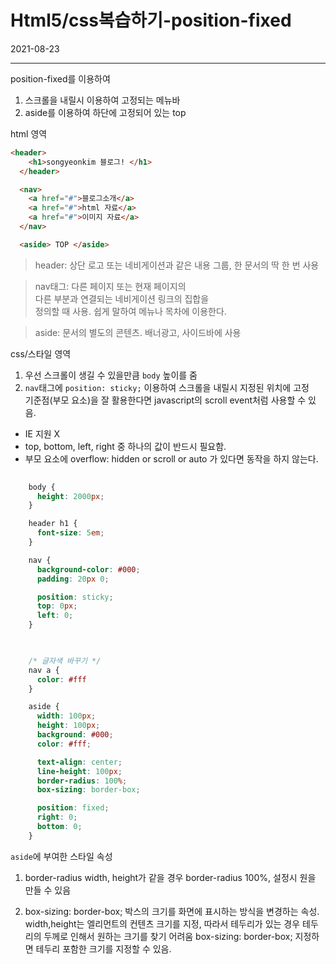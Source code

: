 # Html5/css복습하기-position-fixed

2021-08-23
<hr>

position-fixed를 이용하여 <br>

1. 스크롤을 내릴시 이용하여 고정되는 메뉴바
2. aside를 이용하여 하단에 고정되어 있는 top



html 영역
```html
<header>
    <h1>songyeonkim 블로그! </h1>
  </header>

  <nav>
    <a href="#">블로그소개</a>
    <a href="#">html 자료</a>
    <a href="#">이미지 자료</a>
  </nav>

  <aside> TOP </aside>
```
> header: 상단 로고 또는 네비게이션과 같은 내용 그룹, 한 문서의 딱 한 번 사용


>  nav태그: 다른 페이지 또는 현재 페이지의 <br> 다른 부분과 연결되는 네비게이션 링크의 집합을<br> 정의할 때 사용. 쉽게 말하여 메뉴나 목차에 이용한다.<br>

>  aside: 문서의 별도의 콘텐츠. 배너광고, 사이드바에 사용

css/스타일 영역

1.   우선 스크롤이 생길 수 있을만큼 `body` 높이를 줌
2.   `nav`태그에 `position: sticky;` 이용하여 스크롤을
내릴시 지정된 위치에 고정
    <br>기준점(부모 요소)을 잘 활용한다면 javascript의 scroll event처럼 사용할 수 있음.
  - IE 지원 X
  - top, bottom, left, right 중 하나의 값이 반드시 필요함.
  - 부모 요소에 overflow: hidden or scroll or auto 가 있다면 동작을 하지 않는다.



```css
  
    body {
      height: 2000px;
    }

    header h1 {
      font-size: 5em;
    }

    nav {
      background-color: #000;
      padding: 20px 0;

      position: sticky;
      top: 0px;
      left: 0;
    }

  

    /* 글자색 바꾸기 */
    nav a {
      color: #fff
    }

    aside {
      width: 100px;
      height: 100px;
      background: #000;
      color: #fff;

      text-align: center;
      line-height: 100px;
      border-radius: 100%;
      box-sizing: border-box;

      position: fixed;
      right: 0;
      bottom: 0;
    }


```

`aside`에 부여한 스타일 속성
1. border-radius 
   width, height가 같을 경우 border-radius 100%,
   설정시 원을 만들 수 있음

2. box-sizing: border-box;
     박스의 크기를 화면에 표시하는 방식을
    변경하는 속성. width,height는 엘리먼트의
    컨텐츠 크기를 지정, 따라서 테두리가 있는 경우 
    테두리의 두께로 인해서 원하는 크기를 찾기 어려움
    box-sizing: border-box; 지정하면 테두리 포함한 
    크기를 지정할 수 있음.